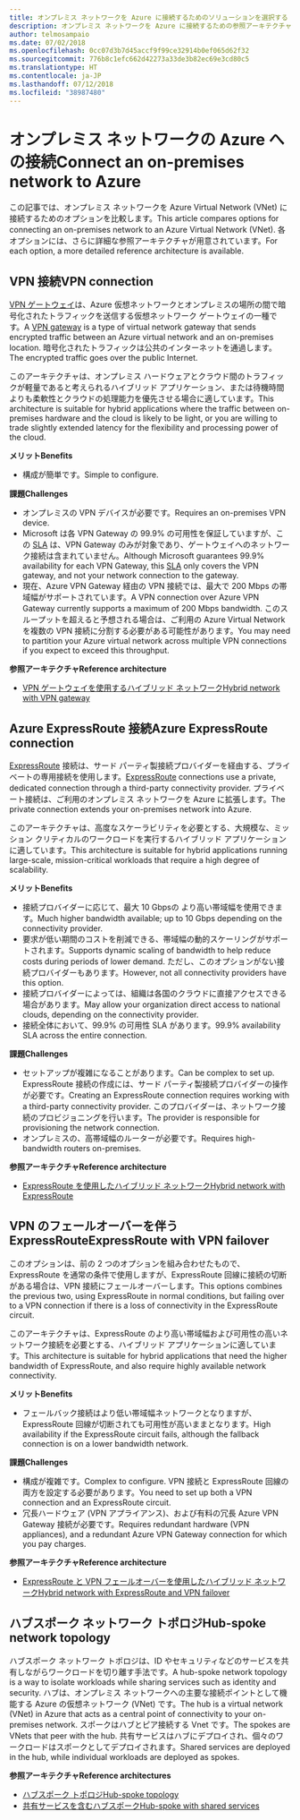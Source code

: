 ```yaml
---
title: オンプレミス ネットワークを Azure に接続するためのソリューションを選択する
description: オンプレミス ネットワークを Azure に接続するための参照アーキテクチャを比較します。
author: telmosampaio
ms.date: 07/02/2018
ms.openlocfilehash: 0cc07d3b7d45accf9f99ce32914b0ef065d62f32
ms.sourcegitcommit: 776b8c1efc662d42273a33de3b82ec69e3cd80c5
ms.translationtype: HT
ms.contentlocale: ja-JP
ms.lasthandoff: 07/12/2018
ms.locfileid: "38987480"
---
```

# <a name="connect-an-on-premises-network-to-azure"></a><span data-ttu-id="f4bec-103">オンプレミス ネットワークの Azure への接続</span><span class="sxs-lookup"><span data-stu-id="f4bec-103">Connect an on-premises network to Azure</span></span>

<span data-ttu-id="f4bec-104">この記事では、オンプレミス ネットワークを Azure Virtual Network (VNet) に接続するためのオプションを比較します。</span><span class="sxs-lookup"><span data-stu-id="f4bec-104">This article compares options for connecting an on-premises network to an Azure Virtual Network (VNet).</span></span> <span data-ttu-id="f4bec-105">各オプションには、さらに詳細な参照アーキテクチャが用意されています。</span><span class="sxs-lookup"><span data-stu-id="f4bec-105">For each option, a more detailed reference architecture is available.</span></span>

## <a name="vpn-connection"></a><span data-ttu-id="f4bec-106">VPN 接続</span><span class="sxs-lookup"><span data-stu-id="f4bec-106">VPN connection</span></span>

<span data-ttu-id="f4bec-107">[VPN ゲートウェイ](/azure/vpn-gateway/vpn-gateway-about-vpngateways)は、Azure 仮想ネットワークとオンプレミスの場所の間で暗号化されたトラフィックを送信する仮想ネットワーク ゲートウェイの一種です。</span><span class="sxs-lookup"><span data-stu-id="f4bec-107">A [VPN gateway](/azure/vpn-gateway/vpn-gateway-about-vpngateways) is a type of virtual network gateway that sends encrypted traffic between an Azure virtual network and an on-premises location.</span></span> <span data-ttu-id="f4bec-108">暗号化されたトラフィックは公共のインターネットを通過します。</span><span class="sxs-lookup"><span data-stu-id="f4bec-108">The encrypted traffic goes over the public Internet.</span></span>

<span data-ttu-id="f4bec-109">このアーキテクチャは、オンプレミス ハードウェアとクラウド間のトラフィックが軽量であると考えられるハイブリッド アプリケーション、または待機時間よりも柔軟性とクラウドの処理能力を優先させる場合に適しています。</span><span class="sxs-lookup"><span data-stu-id="f4bec-109">This architecture is suitable for hybrid applications where the traffic between on-premises hardware and the cloud is likely to be light, or you are willing to trade slightly extended latency for the flexibility and processing power of the cloud.</span></span>

<span data-ttu-id="f4bec-110">**メリット**</span><span class="sxs-lookup"><span data-stu-id="f4bec-110">**Benefits**</span></span>

- <span data-ttu-id="f4bec-111">構成が簡単です。</span><span class="sxs-lookup"><span data-stu-id="f4bec-111">Simple to configure.</span></span>

<span data-ttu-id="f4bec-112">**課題**</span><span class="sxs-lookup"><span data-stu-id="f4bec-112">**Challenges**</span></span>

- <span data-ttu-id="f4bec-113">オンプレミスの VPN デバイスが必要です。</span><span class="sxs-lookup"><span data-stu-id="f4bec-113">Requires an on-premises VPN device.</span></span>
- <span data-ttu-id="f4bec-114">Microsoft は各 VPN Gateway の 99.9% の可用性を保証していますが、この [SLA](https://azure.microsoft.com/support/legal/sla/vpn-gateway/) は、VPN Gateway のみが対象であり、ゲートウェイへのネットワーク接続は含まれていません。</span><span class="sxs-lookup"><span data-stu-id="f4bec-114">Although Microsoft guarantees 99.9% availability for each VPN Gateway, this [SLA](https://azure.microsoft.com/support/legal/sla/vpn-gateway/) only covers the VPN gateway, and not your network connection to the gateway.</span></span>
- <span data-ttu-id="f4bec-115">現在、Azure VPN Gateway 経由の VPN 接続では、最大で 200 Mbps の帯域幅がサポートされています。</span><span class="sxs-lookup"><span data-stu-id="f4bec-115">A VPN connection over Azure VPN Gateway currently supports a maximum of 200 Mbps bandwidth.</span></span> <span data-ttu-id="f4bec-116">このスループットを超えると予想される場合は、ご利用の Azure Virtual Network を複数の VPN 接続に分割する必要がある可能性があります。</span><span class="sxs-lookup"><span data-stu-id="f4bec-116">You may need to partition your Azure virtual network across multiple VPN connections if you expect to exceed this throughput.</span></span>

<span data-ttu-id="f4bec-117">**参照アーキテクチャ**</span><span class="sxs-lookup"><span data-stu-id="f4bec-117">**Reference architecture**</span></span>

- [<span data-ttu-id="f4bec-118">VPN ゲートウェイを使用するハイブリッド ネットワーク</span><span class="sxs-lookup"><span data-stu-id="f4bec-118">Hybrid network with VPN gateway</span></span>](./vpn.md)

## <a name="azure-expressroute-connection"></a><span data-ttu-id="f4bec-119">Azure ExpressRoute 接続</span><span class="sxs-lookup"><span data-stu-id="f4bec-119">Azure ExpressRoute connection</span></span>

<span data-ttu-id="f4bec-120">[ExpressRoute](/azure/expressroute/) 接続は、サード パーティ製接続プロバイダーを経由する、プライベートの専用接続を使用します。</span><span class="sxs-lookup"><span data-stu-id="f4bec-120">[ExpressRoute](/azure/expressroute/) connections use a private, dedicated connection through a third-party connectivity provider.</span></span> <span data-ttu-id="f4bec-121">プライベート接続は、ご利用のオンプレミス ネットワークを Azure に拡張します。</span><span class="sxs-lookup"><span data-stu-id="f4bec-121">The private connection extends your on-premises network into Azure.</span></span> 

<span data-ttu-id="f4bec-122">このアーキテクチャは、高度なスケーラビリティを必要とする、大規模な、ミッション クリティカルのワークロードを実行するハイブリッド アプリケーションに適しています。</span><span class="sxs-lookup"><span data-stu-id="f4bec-122">This architecture is suitable for hybrid applications running large-scale, mission-critical workloads that require a high degree of scalability.</span></span> 

<span data-ttu-id="f4bec-123">**メリット**</span><span class="sxs-lookup"><span data-stu-id="f4bec-123">**Benefits**</span></span>

- <span data-ttu-id="f4bec-124">接続プロバイダーに応じて、最大 10 Gbpsの より高い帯域幅を使用できます。</span><span class="sxs-lookup"><span data-stu-id="f4bec-124">Much higher bandwidth available; up to 10 Gbps depending on the connectivity provider.</span></span>
- <span data-ttu-id="f4bec-125">要求が低い期間のコストを削減できる、帯域幅の動的スケーリングがサポートされます。</span><span class="sxs-lookup"><span data-stu-id="f4bec-125">Supports dynamic scaling of bandwidth to help reduce costs during periods of lower demand.</span></span> <span data-ttu-id="f4bec-126">ただし、このオプションがない接続プロバイダーもあります。</span><span class="sxs-lookup"><span data-stu-id="f4bec-126">However, not all connectivity providers have this option.</span></span>
- <span data-ttu-id="f4bec-127">接続プロバイダーによっては、組織は各国のクラウドに直接アクセスできる場合があります。</span><span class="sxs-lookup"><span data-stu-id="f4bec-127">May allow your organization direct access to national clouds, depending on the connectivity provider.</span></span>
- <span data-ttu-id="f4bec-128">接続全体において、99.9% の可用性 SLA があります。</span><span class="sxs-lookup"><span data-stu-id="f4bec-128">99.9% availability SLA across the entire connection.</span></span>

<span data-ttu-id="f4bec-129">**課題**</span><span class="sxs-lookup"><span data-stu-id="f4bec-129">**Challenges**</span></span>

- <span data-ttu-id="f4bec-130">セットアップが複雑になることがあります。</span><span class="sxs-lookup"><span data-stu-id="f4bec-130">Can be complex to set up.</span></span> <span data-ttu-id="f4bec-131">ExpressRoute 接続の作成には、サード パーティ製接続プロバイダーの操作が必要です。</span><span class="sxs-lookup"><span data-stu-id="f4bec-131">Creating an ExpressRoute connection requires working with a third-party connectivity provider.</span></span> <span data-ttu-id="f4bec-132">このプロバイダーは、ネットワーク接続のプロビジョニングを行います。</span><span class="sxs-lookup"><span data-stu-id="f4bec-132">The provider is responsible for provisioning the network connection.</span></span>
- <span data-ttu-id="f4bec-133">オンプレミスの、高帯域幅のルーターが必要です。</span><span class="sxs-lookup"><span data-stu-id="f4bec-133">Requires high-bandwidth routers on-premises.</span></span>

<span data-ttu-id="f4bec-134">**参照アーキテクチャ**</span><span class="sxs-lookup"><span data-stu-id="f4bec-134">**Reference architecture**</span></span>

- [<span data-ttu-id="f4bec-135">ExpressRoute を使用したハイブリッド ネットワーク</span><span class="sxs-lookup"><span data-stu-id="f4bec-135">Hybrid network with ExpressRoute</span></span>](./expressroute.md)

## <a name="expressroute-with-vpn-failover"></a><span data-ttu-id="f4bec-136">VPN のフェールオーバーを伴う ExpressRoute</span><span class="sxs-lookup"><span data-stu-id="f4bec-136">ExpressRoute with VPN failover</span></span>

<span data-ttu-id="f4bec-137">このオプションは、前の 2 つのオプションを組み合わせたもので、ExpressRoute を通常の条件で使用しますが、ExpressRoute 回線に接続の切断がある場合は、VPN 接続にフェールオーバーします。</span><span class="sxs-lookup"><span data-stu-id="f4bec-137">This options combines the previous two, using ExpressRoute in normal conditions, but failing over to a VPN connection if there is a loss of connectivity in the ExpressRoute circuit.</span></span>

<span data-ttu-id="f4bec-138">このアーキテクチャは、ExpressRoute のより高い帯域幅および可用性の高いネットワーク接続を必要とする、ハイブリッド アプリケーションに適しています。</span><span class="sxs-lookup"><span data-stu-id="f4bec-138">This architecture is suitable for hybrid applications that need the higher bandwidth of ExpressRoute, and also require highly available network connectivity.</span></span> 

<span data-ttu-id="f4bec-139">**メリット**</span><span class="sxs-lookup"><span data-stu-id="f4bec-139">**Benefits**</span></span>

- <span data-ttu-id="f4bec-140">フェールバック接続はより低い帯域幅ネットワークとなりますが、ExpressRoute 回線が切断されても可用性が高いままとなります。</span><span class="sxs-lookup"><span data-stu-id="f4bec-140">High availability if the ExpressRoute circuit fails, although the fallback connection is on a lower bandwidth network.</span></span>

<span data-ttu-id="f4bec-141">**課題**</span><span class="sxs-lookup"><span data-stu-id="f4bec-141">**Challenges**</span></span>

- <span data-ttu-id="f4bec-142">構成が複雑です。</span><span class="sxs-lookup"><span data-stu-id="f4bec-142">Complex to configure.</span></span> <span data-ttu-id="f4bec-143">VPN 接続と ExpressRoute 回線の両方を設定する必要があります。</span><span class="sxs-lookup"><span data-stu-id="f4bec-143">You need to set up both a VPN connection and an ExpressRoute circuit.</span></span>
- <span data-ttu-id="f4bec-144">冗長ハードウェア (VPN アプライアンス)、および有料の冗長 Azure VPN Gateway 接続が必要です。</span><span class="sxs-lookup"><span data-stu-id="f4bec-144">Requires redundant hardware (VPN appliances), and a redundant Azure VPN Gateway connection for which you pay charges.</span></span>

<span data-ttu-id="f4bec-145">**参照アーキテクチャ**</span><span class="sxs-lookup"><span data-stu-id="f4bec-145">**Reference architecture**</span></span>

- [<span data-ttu-id="f4bec-146">ExpressRoute と VPN フェールオーバーを使用したハイブリッド ネットワーク</span><span class="sxs-lookup"><span data-stu-id="f4bec-146">Hybrid network with ExpressRoute and VPN failover</span></span>](./expressroute-vpn-failover.md)


## <a name="hub-spoke-network-topology"></a><span data-ttu-id="f4bec-147">ハブスポーク ネットワーク トポロジ</span><span class="sxs-lookup"><span data-stu-id="f4bec-147">Hub-spoke network topology</span></span>

<span data-ttu-id="f4bec-148">ハブスポーク ネットワーク トポロジは、ID やセキュリティなどのサービスを共有しながらワークロードを切り離す手法です。</span><span class="sxs-lookup"><span data-stu-id="f4bec-148">A hub-spoke network topology is a way to isolate workloads while sharing services such as identity and security.</span></span> <span data-ttu-id="f4bec-149">ハブは、オンプレミス ネットワークへの主要な接続ポイントとして機能する Azure の仮想ネットワーク (VNet) です。</span><span class="sxs-lookup"><span data-stu-id="f4bec-149">The hub is a virtual network (VNet) in Azure that acts as a central point of connectivity to your on-premises network.</span></span> <span data-ttu-id="f4bec-150">スポークはハブとピア接続する Vnet です。</span><span class="sxs-lookup"><span data-stu-id="f4bec-150">The spokes are VNets that peer with the hub.</span></span> <span data-ttu-id="f4bec-151">共有サービスはハブにデプロイされ、個々のワークロードはスポークとしてデプロイされます。</span><span class="sxs-lookup"><span data-stu-id="f4bec-151">Shared services are deployed in the hub, while individual workloads are deployed as spokes.</span></span>


<span data-ttu-id="f4bec-152">**参照アーキテクチャ**</span><span class="sxs-lookup"><span data-stu-id="f4bec-152">**Reference architectures**</span></span>

- [<span data-ttu-id="f4bec-153">ハブスポーク トポロジ</span><span class="sxs-lookup"><span data-stu-id="f4bec-153">Hub-spoke topology</span></span>](./hub-spoke.md)
- [<span data-ttu-id="f4bec-154">共有サービスを含むハブスポーク</span><span class="sxs-lookup"><span data-stu-id="f4bec-154">Hub-spoke with shared services</span></span>](./shared-services.md)
